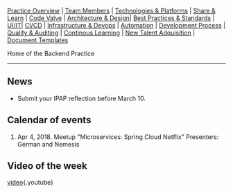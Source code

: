 <!-- TITLE: DIGITAL ONUS - BACKEND PRACTICE -->
<!-- SUBTITLE: REPOSITORY -->

[Practice Overview](overview) | [Team Members](team_members) | [Technologies & Platforms](technologies) | [Share & Learn](share_and_learn) | [Code Valve](code_valve) | [Architecture & Design](arch_and_design)| [Best Practices & Standards](best_practices) | [UI/IT](unit_and_int_test)| [CI/CD](ci_cd) | [Infrastructure & Devops](devops) | [Automation](automation) | [Development Process](code_snippets) | [Quality & Auditing](quality_and_auditting) | [Continous Learning](continuous_learning) | [New Talent Adquisition](new_talent) | [Document Templates](doc_templates)

Home of the Backend Practice

-----
## News
* Submit your IPAP reflection before March 10.
## Calendar of events
1. Apr 4, 2018. Meetup "Microservices: Spring Cloud Netflix" Presenters: German and Nemesis
## Video of the week
[video](https://www.youtube.com/watch?v=STKCRSUsyP0){.youtube}
